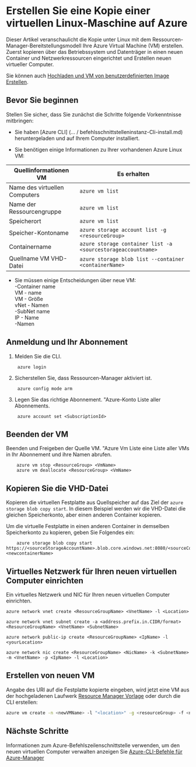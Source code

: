 <properties
    pageTitle="Erstellen Sie eine Kopie Ihrer Azure Linux VM | Microsoft Azure"
    description="So erstellen Sie eine Kopie des virtuellen Computers Azure Linux in der Ressourcen-Manager-Bereitstellungsmodell"
    services="virtual-machines-linux"
    documentationCenter=""
    authors="cynthn"
    manager="timlt"
    tags="azure-resource-manager"/>

<tags
    ms.service="virtual-machines-linux"
    ms.workload="infrastructure-services"
    ms.tgt_pltfrm="vm-linux"
    ms.devlang="na"
    ms.topic="article"
    ms.date="07/28/2016"
    ms.author="cynthn"/>

# <a name="create-a-copy-of-a-linux-virtual-machine-running-on-azure"></a>Erstellen Sie eine Kopie einer virtuellen Linux-Maschine auf Azure


Dieser Artikel veranschaulicht die Kopie unter Linux mit dem Ressourcen-Manager-Bereitstellungsmodell Ihre Azure Virtual Machine (VM) erstellen. Zuerst kopieren über das Betriebssystem und Datenträger in einen neuen Container und Netzwerkressourcen eingerichtet und Erstellen neuen virtueller Computer.

Sie können auch [Hochladen und VM von benutzerdefinierten Image Erstellen](virtual-machines-linux-upload-vhd.md).


## <a name="before-you-begin"></a>Bevor Sie beginnen

Stellen Sie sicher, dass Sie zunächst die Schritte folgende Vorkenntnisse mitbringen:

- Sie haben [Azure CLI] (... / befehlsschnittstelleninstanz-Cli-install.md) heruntergeladen und auf Ihrem Computer installiert. 

- Sie benötigen einige Informationen zu Ihrer vorhandenen Azure Linux VM:

| Quellinformationen VM | Es erhalten |
|------------|-----------------|
| Name des virtuellen Computers | `azure vm list` |
| Name der Ressourcengruppe | `azure vm list` |
| Speicherort | `azure vm list` |
| Speicher-Kontoname | `azure storage account list -g <resourceGroup>` |
| Containername | `azure storage container list -a <sourcestorageaccountname>` |
| Quellname VM VHD-Datei | `azure storage blob list --container <containerName>` |



- Sie müssen einige Entscheidungen über neue VM:   <br> -Container name   <br> VM - name   <br> VM - Größe   <br> vNet - Namen   <br> -SubNet name   <br> IP - Name   <br> -Namen
    

## <a name="login-and-set-your-subscription"></a>Anmeldung und Ihr Abonnement

1. Melden Sie die CLI.
        
        azure login

2. Sicherstellen Sie, dass Ressourcen-Manager aktiviert ist.
    
        azure config mode arm

3. Legen Sie das richtige Abonnement. "Azure-Konto Liste aller Abonnements.

        azure account set <SubscriptionId>



## <a name="stop-the-vm"></a>Beenden der VM 

Beenden und Freigeben der Quelle VM. "Azure Vm Liste eine Liste aller VMs in Ihr Abonnement und ihre Namen abrufen.
    
        azure vm stop <ResourceGroup> <VmName>
        azure vm deallocate <ResourceGroup> <VmName>




## <a name="copy-the-vhd"></a>Kopieren Sie die VHD-Datei


Kopieren die virtuellen Festplatte aus Quellspeicher auf das Ziel der `azure storage blob copy start`. In diesem Beispiel werden wir die VHD-Datei die gleichen Speicherkonto, aber einen anderen Container kopieren.

Um die virtuelle Festplatte in einen anderen Container in demselben Speicherkonto zu kopieren, geben Sie Folgendes ein:

        azure storage blob copy start https://<sourceStorageAccountName>.blob.core.windows.net:8080/<sourceContainerName>/<SourceVHDFileName.vhd> <newcontainerName>
        

## <a name="set-up-the-virtual-network-for-your-new-vm"></a>Virtuelles Netzwerk für Ihren neuen virtuellen Computer einrichten

Ein virtuelles Netzwerk und NIC für Ihren neuen virtuellen Computer einrichten. 

    azure network vnet create <ResourceGroupName> <VnetName> -l <Location>

    azure network vnet subnet create -a <address.prefix.in.CIDR/format> <ResourceGroupName> <VnetName> <SubnetName>

    azure network public-ip create <ResourceGroupName> <IpName> -l <yourLocation>

    azure network nic create <ResourceGroupName> <NicName> -k <SubnetName> -m <VnetName> -p <IpName> -l <Location>


## <a name="create-the-new-vm"></a>Erstellen von neuen VM 

Angabe des URI auf die Festplatte kopierte eingeben, wird jetzt eine VM aus der hochgeladenen Laufwerk [Resource Manager Vorlage](https://github.com/Azure/azure-quickstart-templates/tree/master/201-vm-from-specialized-vhd) oder durch die CLI erstellen:

```bash
azure vm create -n <newVMName> -l "<location>" -g <resourceGroup> -f <newNicName> -z "<vmSize>" -d https://<storageAccountName>.blob.core.windows.net/<containerName/<fileName.vhd> -y Linux
```



## <a name="next-steps"></a>Nächste Schritte

Informationen zum Azure-Befehlszeilenschnittstelle verwenden, um den neuen virtuellen Computer verwalten anzeigen Sie [Azure-CLI-Befehle für Azure-Manager](azure-cli-arm-commands.md)
